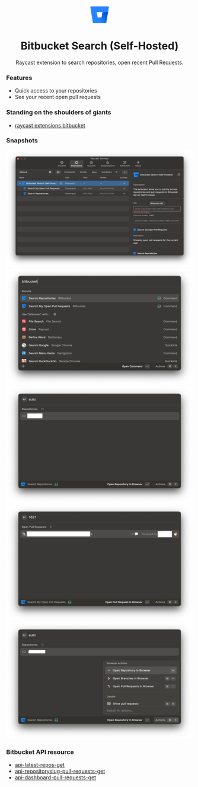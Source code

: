 <div align="center">
  <img
    src="./assets/bitbucket-logo.png"
    width="50"
  />

  <h1>
    Bitbucket Search (Self-Hosted)
  </h1>

Raycast extension to search repositories, open recent Pull Requests.

</div>

### Features

- Quick access to your repositories
- See your recent open pull requests

### Standing on the shoulders of giants

- [raycast extensions bitbucket](https://github.com/raycast/extensions/tree/main/extensions/bitbucket)

### Snapshots

![](metadata/preferences.png)
![](metadata/screenshot-1.png)
![](metadata/screenshot-2.png)
![](metadata/screenshot-3.png)
![](metadata/screenshot-4.png)

### Bitbucket API resource

- [api-latest-repos-get](https://developer.atlassian.com/server/bitbucket/rest/v805/api-group-repository/#api-api-latest-repos-get)
- [api-repositoryslug-pull-requests-get](https://developer.atlassian.com/server/bitbucket/rest/v805/api-group-pull-requests/#api-api-latest-projects-projectkey-repos-repositoryslug-pull-requests-get)
- [api-dashboard-pull-requests-get](https://developer.atlassian.com/server/bitbucket/rest/v805/api-group-dashboard/#api-api-latest-dashboard-pull-requests-get)
